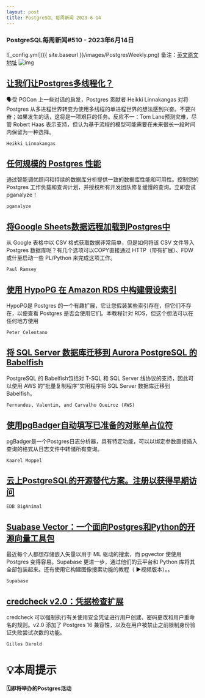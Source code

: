 ```yaml
---
layout: post
title: PostgreSQL 每周新闻 2023-6-14
---
```

### PostgreSQL每周新闻#510 - 2023年6月14日
![_config.yml]({{ site.baseurl }}/images/PostgresWeekly.png)
备注：[英文原文地址](https://postgresweekly.com/issues/510)
![img](https://res.cloudinary.com/cpress/image/upload/c_fill,g_auto,e_trim,w_350,h_100/e_make_transparent/co_white,e_outline:7/lhwcvgc1asd4fzaahty4.png)
## [让我们让Postgres多线程化？](https://postgresweekly.com/link/140992/web)
🗣受 PGCon 上一些对话的启发，Postgres 贡献者 Heikki Linnakangas 对将 Postgres 从多进程世界转变为使用多线程的单进程世界的想法感到兴奋。不要兴奋；如果发生的话，这将是一项艰巨的任务。反应不一：Tom Lane预测灾难，尽管 Robert Haas 表示支持，但认为基于流程的模型可能需要在未来很长一段时间内保留为一种选择。


`Heikki Linnakangas `
## [任何规模的 Postgres 性能](https://postgresweekly.com/link/140991/web)
通过智能调优顾问和持续的数据库分析提供一致的数据库性能和可用性。控制您的 Postgres 工作负载和查询计划，并授权所有开发团队修复缓慢的查询。立即尝试 pganalyze！


`pganalyze `
## [将Google Sheets数据远程加载到Postgres中](https://postgresweekly.com/link/140995/web)
从 Google 表格中以 CSV 格式获取数据非常简单，但是如何将该 CSV 文件导入 Postgres 数据库呢？有几个选项可以COPY直接通过 HTTP（带有扩展）、FDW 或什至启动一些 PL/Python 来完成这项工作。


`Paul Ramsey `
## [使用 HypoPG 在 Amazon RDS 中构建假设索引](https://postgresweekly.com/link/141017/web)
HypoPG是 Postgres 的一个有趣扩展，它让您假装某些索引存在，但它们不存在，以便查看 Postgres 是否会使用它们。本教程针对 RDS，但这个想法可以在任何地方使用


`Peter Celentano `
## [将 SQL Server 数据库迁移到 Aurora PostgreSQL 的 Babelfish](https://postgresweekly.com/link/141000/web)
PostgreSQL 的 Babelfish包括对 T-SQL 和 SQL Server 线协议的支持，因此可以使用 AWS 的“批量复制程序”实用程序将 SQL Server 数据库迁移到 Babelfish。


`Fernandes, Valentim, and Carvalho Queiroz (AWS) `
## [使用pgBadger自动填写已准备的对账单占位符](https://postgresweekly.com/link/141005/web)
pgBadger是一个Postgres日志分析器，具有特定功能，可以以绑定参数直接插入查询的格式从日志文件中转储所有查询。


`Kaarel Moppel `
## [云上PostgreSQL的开源替代方案。注册以获得早期访问](https://postgresweekly.com/link/141007/web)


`EDB BigAnimal `
## [Suabase Vector：一个面向Postgres和Python的开源向量工具包](https://postgresweekly.com/link/141008/web)
最近每个人都想存储嵌入矢量以用于 ML 驱动的搜索，而 pgvector 使使用 Postgres 变得容易。Supabase 更进一步，通过他们的云平台和 Python 库将其全部包装起来。还有使用它构建图像搜索功能的教程（ ▶️视频版本）。。


`Supabase `
## [credcheck v2.0：凭据检查扩展](https://postgresweekly.com/link/141011/web)
credcheck 可以强制执行有关使用安全凭证进行用户创建、密码更改和用户重命名的规则。v2.0 添加了 Postgres 16 兼容性，以及在用户被禁止之前限制身份验证失败尝试次数的功能。


`Gilles Darold `
# 💡本周提示


**🗓即将举办的Postgres活动**
